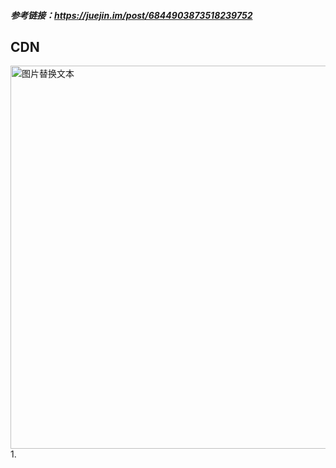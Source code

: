 ##### 参考链接：https://juejin.im/post/6844903873518239752

## CDN
<img src="https://user-gold-cdn.xitu.io/2019/6/24/16b87f0340a17453?imageView2/0/w/1280/h/960/format/webp/ignore-error/1" 
alt="图片替换文本" width="800" height="613" align="bottom" />
1. 
